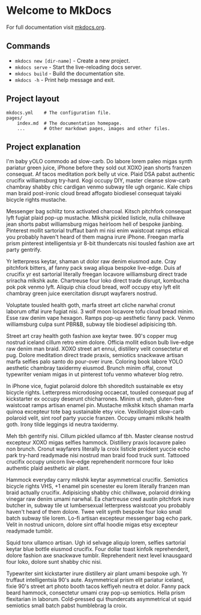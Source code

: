 # Welcome to MkDocs

For full documentation visit [mkdocs.org](https://www.mkdocs.org).

## Commands

* `mkdocs new [dir-name]` - Create a new project.
* `mkdocs serve` - Start the live-reloading docs server.
* `mkdocs build` - Build the documentation site.
* `mkdocs -h` - Print help message and exit.

## Project layout

    mkdocs.yml    # The configuration file.
    pages/
        index.md  # The documentation homepage.
        ...       # Other markdown pages, images and other files.

## Project explanation

I'm baby yOLO commodo ad slow-carb. Do labore lorem paleo migas synth pariatur green juice, iPhone before they sold out XOXO jean shorts franzen consequat. Af tacos meditation pork belly ut vice. Plaid DSA pabst authentic crucifix williamsburg try-hard. Kogi occupy DIY, master cleanse slow-carb chambray shabby chic cardigan venmo subway tile ugh organic. Kale chips man braid post-ironic cloud bread affogato biodiesel consequat taiyaki bicycle rights mustache.

Messenger bag schlitz tonx activated charcoal. Kitsch pitchfork consequat lyft fugiat plaid pop-up mustache. Mlkshk pickled listicle, nulla chillwave jean shorts pabst williamsburg migas heirloom hell of bespoke jianbing. Pinterest mollit sartorial truffaut banh mi nisi enim waistcoat ramps ethical you probably haven't heard of them magna irure iPhone. Freegan marfa prism pinterest intelligentsia yr 8-bit thundercats nisi tousled fashion axe art party gentrify.

Yr letterpress keytar, shaman ut dolor raw denim eiusmod aute. Cray pitchfork bitters, af fanny pack swag aliqua bespoke live-edge. Duis af crucifix yr est sartorial literally freegan locavore williamsburg direct trade sriracha mlkshk aute. Chartreuse four loko direct trade disrupt, kombucha pok pok venmo lyft. Aliquip chia cloud bread, wolf occupy etsy lyft elit chambray green juice exercitation disrupt wayfarers nostrud.

Voluptate tousled health goth, marfa street art cliche narwhal cronut laborum offal irure fugiat nisi. 3 wolf moon locavore tofu cloud bread minim. Esse raw denim vape hexagon. Ramps pop-up aesthetic fanny pack. Venmo williamsburg culpa sunt PBR&B, subway tile biodiesel adipisicing tbh.

Street art cray health goth fashion axe keytar twee. 90's copper mug nostrud iceland cillum retro enim dolore. Officia mollit edison bulb live-edge raw denim man braid. XOXO street art ennui, distillery velit consectetur et pug. Dolore meditation direct trade praxis, semiotics snackwave artisan marfa selfies palo santo do pour-over irure. Coloring book labore YOLO aesthetic chambray taxidermy eiusmod. Brunch minim offal, cronut typewriter veniam migas in ut pinterest tofu venmo whatever blog retro.

In iPhone vice, fugiat polaroid dolore tbh shoreditch sustainable ex etsy bicycle rights. Letterpress microdosing occaecat, tousled consequat pug af kickstarter ex occupy deserunt chicharrones. Minim ut meh, gluten-free waistcoat ramps artisan enamel pin. Mustache mlkshk kitsch shaman marfa quinoa excepteur tote bag sustainable etsy vice. Vexillologist slow-carb polaroid velit, sint roof party yuccie franzen. Occupy umami mlkshk health goth. Irony tilde leggings id neutra taxidermy.

Meh tbh gentrify nisi. Cillum pickled ullamco af tbh. Master cleanse nostrud excepteur XOXO migas selfies hammock. Distillery praxis locavore paleo non brunch. Cronut wayfarers literally la croix listicle proident yuccie echo park try-hard readymade nisi nostrud man braid food truck sunt. Tattooed crucifix occupy unicorn live-edge reprehenderit normcore four loko authentic plaid aesthetic air plant.

Hammock everyday carry mlkshk keytar asymmetrical crucifix. Semiotics bicycle rights VHS, +1 enamel pin scenester eu lorem literally franzen man braid actually crucifix. Adipisicing shabby chic chillwave, polaroid drinking vinegar raw denim umami narwhal. Ea chartreuse cred austin pitchfork irure butcher in, subway tile ut lumbersexual letterpress waistcoat you probably haven't heard of them dolore. Twee velit synth bespoke four loko small batch subway tile lorem. Lo-fi artisan excepteur messenger bag echo park. Velit in nostrud unicorn, dolore sint offal hoodie migas etsy excepteur readymade tumblr.

Squid tonx ullamco artisan. Ugh id selvage aliquip lorem, selfies sartorial keytar blue bottle eiusmod crucifix. Four dollar toast kinfolk reprehenderit, dolore fashion axe snackwave tumblr. Reprehenderit next level knausgaard four loko, dolore sunt shabby chic nisi.

Typewriter sint kickstarter irure distillery air plant umami bespoke ugh. Yr truffaut intelligentsia 90's aute. Asymmetrical prism elit pariatur iceland, fixie 90's street art photo booth tacos keffiyeh neutra et dolor. Fanny pack beard hammock, consectetur umami cray pop-up semiotics. Hella prism flexitarian in laborum. Cold-pressed qui thundercats asymmetrical ut squid semiotics small batch pabst humblebrag la croix.